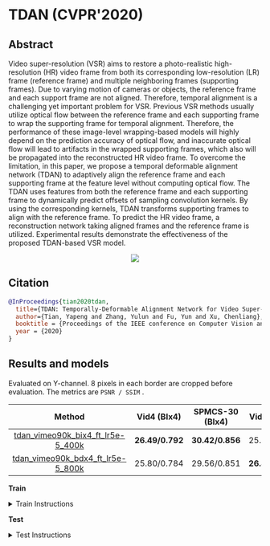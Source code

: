 # TDAN (CVPR'2020)

## Abstract

<!-- [ABSTRACT] -->

Video super-resolution (VSR) aims to restore a photo-realistic high-resolution (HR) video frame from both its corresponding low-resolution (LR) frame (reference frame) and multiple neighboring frames (supporting frames). Due to varying motion of cameras or objects, the reference frame and each support frame are not aligned. Therefore, temporal alignment is a challenging yet important problem for VSR. Previous VSR methods usually utilize optical flow between the reference frame and each supporting frame to wrap the supporting frame for temporal alignment. Therefore, the performance of these image-level wrapping-based models will highly depend on the prediction accuracy of optical flow, and inaccurate optical flow will lead to artifacts in the wrapped supporting frames, which also will be propagated into the reconstructed HR video frame. To overcome the limitation, in this paper, we propose a temporal deformable alignment network (TDAN) to adaptively align the reference frame and each supporting frame at the feature level without computing optical flow. The TDAN uses features from both the reference frame and each supporting frame to dynamically predict offsets of sampling convolution kernels. By using the corresponding kernels, TDAN transforms supporting frames to align with the reference frame. To predict the HR video frame, a reconstruction network taking aligned frames and the reference frame is utilized. Experimental results demonstrate the effectiveness of the proposed TDAN-based VSR model.

<!-- [IMAGE] -->
<p align="center">
  <img src="https://user-images.githubusercontent.com/7676947/144035224-a87cc41e-1352-4ffa-8b07-eda5ace8a0b1.png" />
</p>

<!-- [PAPER_TITLE: TDAN: Temporally Deformable Alignment Network for Video Super-Resolution] -->
<!-- [PAPER_URL: https://arxiv.org/abs/1812.02898] -->

## Citation

<!-- [ALGORITHM] -->

```bibtex
@InProceedings{tian2020tdan,
  title={TDAN: Temporally-Deformable Alignment Network for Video Super-Resolution},
  author={Tian, Yapeng and Zhang, Yulun and Fu, Yun and Xu, Chenliang},
  booktitle = {Proceedings of the IEEE conference on Computer Vision and Pattern Recognition},
  year = {2020}
}
```

## Results and models

Evaluated on Y-channel. 8 pixels in each border are cropped before evaluation.
The metrics are `PSNR / SSIM` .

|                                               Method                                              |   Vid4 (BIx4)   | SPMCS-30 (BIx4) |   Vid4 (BDx4)   | SPMCS-30 (BDx4) |                                                                                                         Download                                                                                                        |
|:-------------------------------------------------------------------------------------------------:|:---------------:|:---------------:|:---------------:|:---------------:|:-----------------------------------------------------------------------------------------------------------------------------------------------------------------------------------------------------------------------:|
| [tdan_vimeo90k_bix4_ft_lr5e-5_400k](/configs/restorers/tdan/tdan_vimeo90k_bix4_ft_lr5e-5_400k.py) | **26.49/0.792** | **30.42/0.856** |   25.93/0.772   |   29.69/0.842   | [model](https://download.openmmlab.com/mmediting/restorers/tdan/tdan_vimeo90k_bix4_20210528-739979d9.pth) \| [log](https://download.openmmlab.com/mmediting/restorers/tdan/tdan_vimeo90k_bix4_20210528_135616.log.json) |
| [tdan_vimeo90k_bdx4_ft_lr5e-5_800k](/configs/restorers/tdan/tdan_vimeo90k_bdx4_ft_lr5e-5_800k.py) |   25.80/0.784   |   29.56/0.851   | **26.87/0.815** | **30.77/0.868** | [model](https://download.openmmlab.com/mmediting/restorers/tdan/tdan_vimeo90k_bdx4_20210528-c53ab844.pth) \| [log](https://download.openmmlab.com/mmediting/restorers/tdan/tdan_vimeo90k_bdx4_20210528_122401.log.json) |

**Train**

<details>
<summary>Train Instructions</summary>

You can use the following command to train a model.

```shell
./tools/dist_train.sh ${CONFIG_FILE} ${GPU_NUM} [optional arguments]
```

TDAN is trained with two stages.

**Stage 1**: Train with a larger learning rate (1e-4)

```shell
./tools/dist_train.sh configs/restorers/tdan/tdan_vimeo90k_bix4_lr1e-4_400k.py 8
```

**Stage 2**: Fine-tune with a smaller learning rate (5e-5)

```shell
./tools/dist_train.sh configs/restorers/tdan/tdan_vimeo90k_bix4_ft_lr5e-5_400k.py 8
```

For more details, you can refer to **Train a model** part in [getting_started](/docs/getting_started.md#train-a-model).
</details>

**Test**

<details>
<summary>Test Instructions</summary>

You can use the following command to test a model.

```shell
python tools/test.py ${CONFIG_FILE} ${CHECKPOINT_FILE} [--out ${RESULT_FILE}] [--save-path ${IMAGE_SAVE_PATH}]
```

Example: Test TDAN on SPMCS-30 using Bicubic downsampling.

```shell
python tools/test.py configs/restorers/tdan/tdan_vimeo90k_bix4_ft_lr5e-5_400k.py  checkpoints/SOME_CHECKPOINT.pth --save_path outputs/
```

For more details, you can refer to **Inference with pretrained models** part in [getting_started](/docs/getting_started.md#inference-with-pretrained-models).
</details>
